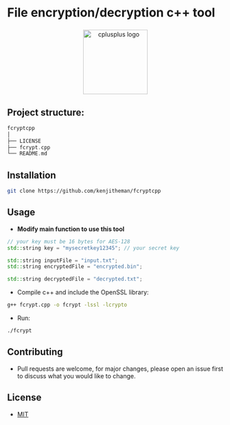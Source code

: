 # File encryption/decryption c++ tool

###

<div align="center">
  <img src="https://cdn.jsdelivr.net/gh/devicons/devicon/icons/cplusplus/cplusplus-original.svg" height="150" alt="cplusplus logo"  />
</div>

###

## Project structure:

```rust
fcryptcpp
│
├── LICENSE
├── fcrypt.cpp
└── README.md
```

## Installation

```sh
git clone https://github.com/kenjitheman/fcryptcpp
```

## Usage

- **Modify main function to use this tool**

```c++
// your key must be 16 bytes for AES-128
std::string key = "mysecretkey12345"; // your secret key

std::string inputFile = "input.txt";
std::string encryptedFile = "encrypted.bin";

std::string decryptedFile = "decrypted.txt";
```

- Compile c++ and include the OpenSSL library:

```sh
g++ fcrypt.cpp -o fcrypt -lssl -lcrypto
```

- Run:

```sh
./fcrypt
```

## Contributing

- Pull requests are welcome, for major changes, please open an issue first to
  discuss what you would like to change.

## License

- [MIT](https://choosealicense.com/licenses/mit/)

